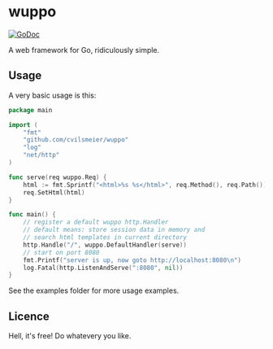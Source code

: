 

# wuppo

[![GoDoc](https://godoc.org/github.com/cvilsmeier/wuppo?status.svg)](https://godoc.org/github.com/cvilsmeier/wuppo)

A web framework for Go, ridiculously simple.


## Usage

A very basic usage is this:


```go
package main

import (
	"fmt"
	"github.com/cvilsmeier/wuppo"
	"log"
	"net/http"
)

func serve(req wuppo.Req) {
	html := fmt.Sprintf("<html>%s %s</html>", req.Method(), req.Path())
	req.SetHtml(html)
}

func main() {
	// register a default wuppo http.Handler
	// default means: store session data in memory and
    // search html templates in current directory
	http.Handle("/", wuppo.DefaultHandler(serve))
	// start on port 8080
	fmt.Printf("server is up, now goto http://localhost:8080\n")
	log.Fatal(http.ListenAndServe(":8080", nil))
}
```

See the examples folder for more usage examples.

## Licence

Hell, it's free! Do whatevery you like.

